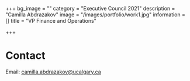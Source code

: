 +++
bg_image = ""
category = "Executive Council 2021"
description = "Camilla Abdrazakov"
image = "/images/portfolio/work1.jpg"
information = []
title = "VP Finance and Operations"

+++
# Contact

Email: camilla.abdrazakov@ucalgary.ca